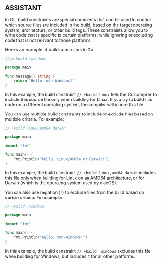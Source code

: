 ## ASSISTANT
In Go, build constraints are special comments that can be used to control which source files are included in the build, based on the target operating system, architecture, or other build tags. These constraints allow you to write code that is specific to certain platforms, while ignoring or excluding code that is not relevant to those platforms.

Here's an example of build constraints in Go:

```go
//go:build !windows

package main

func message() string {
	return "Hello, non-Windows!"
}
```

In this example, the build constraint `// +build linux` tells the Go compiler to include this source file only when building for Linux. If you try to build this code on a different operating system, the compiler will ignore this file.

You can use multiple build constraints to include or exclude files based on multiple criteria. For example:

```go
// +build linux,amd64 darwin

package main

import "fmt"

func main() {
    fmt.Println("Hello, Linux/AMD64 or Darwin!")
}
```

In this example, the build constraint `// +build linux,amd64 darwin` includes this file only when building for Linux on an AMD64 architecture, or for Darwin (which is the operating system used by macOS).

You can also use negation (`!`) to exclude files from the build based on certain criteria. For example:

```go
// +build !windows

package main

import "fmt"

func main() {
    fmt.Println("Hello, non-Windows!")
}
```

In this example, the build constraint `// +build !windows` excludes this file when building for Windows, but includes it for all other platforms.
